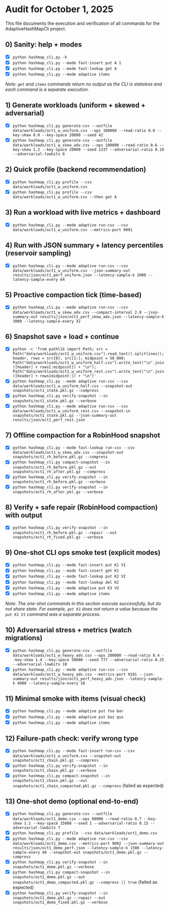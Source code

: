 # Audit for October 1, 2025

This file documents the execution and verification of all commands for the AdaptiveHashMapCli project.

## 0) Sanity: help + modes
- [x] `python hashmap_cli.py -h`
- [x] `python hashmap_cli.py --mode fast-insert put A 1`
- [x] `python hashmap_cli.py --mode fast-lookup get A`
- [x] `python hashmap_cli.py --mode adaptive items`

*Note: `get` and `items` commands return no output as the CLI is stateless and each command is a separate execution.*

## 1) Generate workloads (uniform + skewed + adversarial)
- [x] `python hashmap_cli.py generate-csv --outfile data/workloads/oct1_w_uniform.csv --ops 100000 --read-ratio 0.8 --key-skew 0.0 --key-space 20000 --seed 42`
- [x] `python hashmap_cli.py generate-csv --outfile data/workloads/oct1_w_skew_adv.csv --ops 100000 --read-ratio 0.6 --key-skew 1.2 --key-space 20000 --seed 1337 --adversarial-ratio 0.10 --adversarial-lowbits 8`

## 2) Quick profile (backend recommendation)
- [x] `python hashmap_cli.py profile --csv data/workloads/oct1_w_uniform.csv`
- [x] `python hashmap_cli.py profile --csv data/workloads/oct1_w_uniform.csv --then get A`

## 3) Run a workload with live metrics + dashboard
- [x] `python hashmap_cli.py --mode adaptive run-csv --csv data/workloads/oct1_w_uniform.csv --metrics-port 9091`

## 4) Run with JSON summary + latency percentiles (reservoir sampling)
- [x] `python hashmap_cli.py --mode adaptive run-csv --csv data/workloads/oct1_w_uniform.csv --json-summary-out results/json/oct1_perf_uniform.json --latency-sample-k 2000 --latency-sample-every 64`

## 5) Proactive compaction tick (time-based)
- [x] `python hashmap_cli.py --mode adaptive run-csv --csv data/workloads/oct1_w_skew_adv.csv --compact-interval 2.0 --json-summary-out results/json/oct1_perf_skew_adv.json --latency-sample-k 3000 --latency-sample-every 32`

## 6) Snapshot save + load + continue
- [x] `python -c 'from pathlib import Path; src = Path("data/workloads/oct1_w_uniform.csv").read_text().splitlines(); header, rows = src[0], src[1:]; midpoint = 50_000; Path("data/workloads/oct1_w_uniform_half.csv").write_text("\n".join([header] + rows[:midpoint]) + "\n"); Path("data/workloads/oct1_w_uniform_rest.csv").write_text("\n".join([header] + rows[midpoint:]) + "\n")'`
- [x] `python hashmap_cli.py --mode adaptive run-csv --csv data/workloads/oct1_w_uniform_half.csv --snapshot-out snapshots/oct1_state.pkl.gz --compress`
- [x] `python hashmap_cli.py verify-snapshot --in snapshots/oct1_state.pkl.gz --verbose`
- [x] `python hashmap_cli.py --mode adaptive run-csv --csv data/workloads/oct1_w_uniform_rest.csv --snapshot-in snapshots/oct1_state.pkl.gz --json-summary-out results/json/oct1_perf_rest.json`

## 7) Offline compaction for a RobinHood snapshot
- [x] `python hashmap_cli.py --mode fast-lookup run-csv --csv data/workloads/oct1_w_skew_adv.csv --snapshot-out snapshots/oct1_rh_before.pkl.gz --compress`
- [x] `python hashmap_cli.py compact-snapshot --in snapshots/oct1_rh_before.pkl.gz --out snapshots/oct1_rh_after.pkl.gz --compress`
- [x] `python hashmap_cli.py verify-snapshot --in snapshots/oct1_rh_before.pkl.gz --verbose`
- [x] `python hashmap_cli.py verify-snapshot --in snapshots/oct1_rh_after.pkl.gz --verbose`

## 8) Verify + safe repair (RobinHood compaction) with output
- [x] `python hashmap_cli.py verify-snapshot --in snapshots/oct1_rh_before.pkl.gz --repair --out snapshots/oct1_rh_fixed.pkl.gz --verbose`

## 9) One-shot CLI ops smoke test (explicit modes)
- [x] `python hashmap_cli.py --mode fast-insert put K1 V1`
- [x] `python hashmap_cli.py --mode fast-insert get K1`
- [x] `python hashmap_cli.py --mode fast-lookup put K2 V2`
- [x] `python hashmap_cli.py --mode fast-lookup del K2`
- [x] `python hashmap_cli.py --mode adaptive put K3 V3`
- [x] `python hashmap_cli.py --mode adaptive items`

*Note: The one-shot commands in this section execute successfully, but do not share state. For example, `get K1` does not return a value because the `put K1 V1` command was a separate process.*

## 10) Adversarial stress + metrics (watch migrations)
- [x] `python hashmap_cli.py generate-csv --outfile data/workloads/oct1_w_heavy_adv.csv --ops 200000 --read-ratio 0.4 --key-skew 1.4 --key-space 50000 --seed 777 --adversarial-ratio 0.25 --adversarial-lowbits 10`
- [x] `python hashmap_cli.py --mode adaptive run-csv --csv data/workloads/oct1_w_heavy_adv.csv --metrics-port 9101 --json-summary-out results/json/oct1_perf_heavy_adv.json --latency-sample-k 4000 --latency-sample-every 16`

## 11) Minimal smoke with items (visual check)
- [x] `python hashmap_cli.py --mode adaptive put foo bar`
- [x] `python hashmap_cli.py --mode adaptive put baz qux`
- [x] `python hashmap_cli.py --mode adaptive items`

## 12) Failure-path check: verify wrong type
- [x] `python hashmap_cli.py --mode fast-insert run-csv --csv data/workloads/oct1_w_uniform.csv --snapshot-out snapshots/oct1_chain.pkl.gz --compress`
- [x] `python hashmap_cli.py verify-snapshot --in snapshots/oct1_chain.pkl.gz --verbose`
- [x] `python hashmap_cli.py compact-snapshot --in snapshots/oct1_chain.pkl.gz --out snapshots/oct1_chain_compacted.pkl.gz --compress` (failed as expected)

## 13) One-shot demo (optional end-to-end)
- [x] `python hashmap_cli.py generate-csv --outfile data/workloads/oct1_demo.csv --ops 80000 --read-ratio 0.7 --key-skew 1.1 --key-space 15000 --seed 1 --adversarial-ratio 0.15 --adversarial-lowbits 7`
- [x] `python hashmap_cli.py profile --csv data/workloads/oct1_demo.csv`
- [x] `python hashmap_cli.py --mode adaptive run-csv --csv data/workloads/oct1_demo.csv --metrics-port 9092 --json-summary-out results/json/oct1_demo_perf.json --latency-sample-k 1500 --latency-sample-every 40 --snapshot-out snapshots/oct1_demo.pkl.gz --compress`
- [x] `python hashmap_cli.py verify-snapshot --in snapshots/oct1_demo.pkl.gz --verbose`
- [x] `python hashmap_cli.py compact-snapshot --in snapshots/oct1_demo.pkl.gz --out snapshots/oct1_demo_compacted.pkl.gz --compress || true` (failed as expected)
- [x] `python hashmap_cli.py verify-snapshot --in snapshots/oct1_demo.pkl.gz --repair --out snapshots/oct1_demo_fixed.pkl.gz --verbose`
